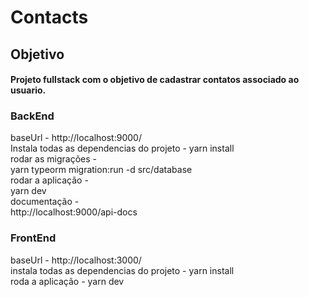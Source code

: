 # Contacts


## Objetivo
#### Projeto fullstack com o objetivo de cadastrar contatos associado ao usuario.

### BackEnd
baseUrl - http://localhost:9000/<br/>
Instala todas as dependencias do projeto - yarn install <br/>
rodar as migrações -<br>yarn typeorm migration:run -d src/database<br/>
rodar a aplicação -  <br> yarn dev<br/>
documentação - <br>http://localhost:9000/api-docs<br/>


### FrontEnd
baseUrl - http://localhost:3000/<br/>
instala todas as dependencias do projeto - yarn install<br/>
roda a aplicação - yarn dev 

